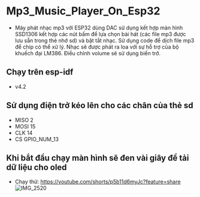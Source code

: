 # Mp3_Music_Player_On_Esp32
* Máy phát nhạc mp3 với ESP32 dùng DAC sử dụng kết hợp màn hình SSD1306 kết hợp các nút bấm để lựa chọn bài hát (các file mp3 được lưu sẵn trong thẻ nhớ sd) và bật tắt nhạc. Sử dụng code để dịch file mp3 để chip có thể xử lý. Nhạc sẽ được phát ra loa với sự hỗ trợ của bộ khuếch đại LM386. Điều chỉnh volume sẽ sử dụng biến trở.
## Chạy trên esp-idf
* v4.2
## Sử dụng điện trở kéo lên cho các chân của thẻ sd 
* MISO 2
* MOSI 15
* CLK  14
* CS   GPIO_NUM_13
## Khi bắt đầu chạy màn hình sẽ đen vài giây để tải dữ liệu cho oled
* Chạy thử: https://youtube.com/shorts/p5b11d6myJc?feature=share
![IMG_2520](https://github.com/td2510/Mp3_Music_Player_On_Esp32/assets/111385453/ef743073-ae10-40ba-9718-bb2257e6bddf)
